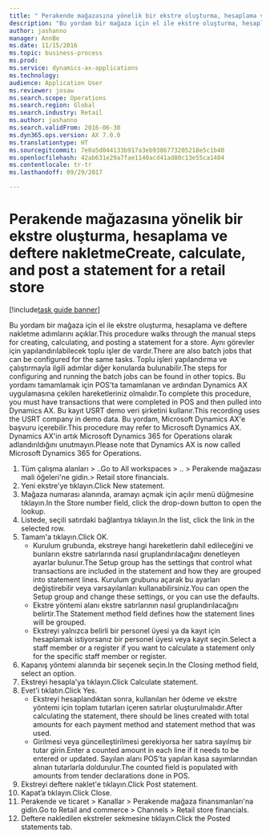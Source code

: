 ```yaml
--- 
title: " Perakende mağazasına yönelik bir ekstre oluşturma, hesaplama ve deftere nakletme"
description: "Bu yordam bir mağaza için el ile ekstre oluşturma, hesaplama ve deftere nakletme adımlarını açıklar."
author: jashanno
manager: AnnBe
ms.date: 11/15/2016
ms.topic: business-process
ms.prod: 
ms.service: dynamics-ax-applications
ms.technology: 
audience: Application User
ms.reviewer: josaw
ms.search.scope: Operations
ms.search.region: Global
ms.search.industry: Retail
ms.author: jashanno
ms.search.validFrom: 2016-06-30
ms.dyn365.ops.version: AX 7.0.0
ms.translationtype: HT
ms.sourcegitcommit: 7e0a5d044133b917a3eb9386773205218e5c1b40
ms.openlocfilehash: 42ab631e29a7fae1140acd41ad80c13e55ca1404
ms.contentlocale: tr-tr
ms.lasthandoff: 09/29/2017

---
```

# <a name="create-calculate-and-post-a-statement-for-a-retail-store"></a><span data-ttu-id="a4130-103"> Perakende mağazasına yönelik bir ekstre oluşturma, hesaplama ve deftere nakletme</span><span class="sxs-lookup"><span data-stu-id="a4130-103">Create, calculate, and post a statement for a retail store</span></span>

[!include[task guide banner](../includes/task-guide-banner.md)]

<span data-ttu-id="a4130-104">Bu yordam bir mağaza için el ile ekstre oluşturma, hesaplama ve deftere nakletme adımlarını açıklar.</span><span class="sxs-lookup"><span data-stu-id="a4130-104">This procedure walks through the manual steps for creating, calculating, and posting a statement for a store.</span></span> <span data-ttu-id="a4130-105">Aynı görevler için yapılandırılabilecek toplu işler de vardır.</span><span class="sxs-lookup"><span data-stu-id="a4130-105">There are also batch jobs that can be configured for the same tasks.</span></span> <span data-ttu-id="a4130-106">Toplu işleri yapılandırma ve çalıştırmayla ilgili adımlar diğer konularda bulunabilir.</span><span class="sxs-lookup"><span data-stu-id="a4130-106">The steps for configuring and running the batch jobs can be found in other topics.</span></span> <span data-ttu-id="a4130-107">Bu yordamı tamamlamak için POS'ta tamamlanan ve ardından Dynamics AX uygulamasına çekilen hareketleriniz olmalıdır.</span><span class="sxs-lookup"><span data-stu-id="a4130-107">To complete this procedure, you must have transactions that were completed in POS and then pulled into Dynamics AX.</span></span> <span data-ttu-id="a4130-108">Bu kayıt USRT demo veri şirketini kullanır.</span><span class="sxs-lookup"><span data-stu-id="a4130-108">This recording uses the USRT company in demo data.</span></span> <span data-ttu-id="a4130-109">Bu yordam, Microsoft Dynamics AX'e başvuru içerebilir.</span><span class="sxs-lookup"><span data-stu-id="a4130-109">This procedure may refer to Microsoft Dynamics AX.</span></span> <span data-ttu-id="a4130-110">Dynamics AX'in artık Microsoft Dynamics 365 for Operations olarak adlandırıldığını unutmayın.</span><span class="sxs-lookup"><span data-stu-id="a4130-110">Please note that Dynamics AX is now called Microsoft Dynamics 365 for Operations.</span></span>

1. <span data-ttu-id="a4130-111">Tüm çalışma alanları > ..</span><span class="sxs-lookup"><span data-stu-id="a4130-111">Go to All workspaces > ..</span></span> <span data-ttu-id="a4130-112">> Perakende mağazası mali öğeleri'ne gidin.</span><span class="sxs-lookup"><span data-stu-id="a4130-112">> Retail store financials.</span></span>
2. <span data-ttu-id="a4130-113">Yeni ekstre'ye tıklayın.</span><span class="sxs-lookup"><span data-stu-id="a4130-113">Click New statement.</span></span>
3. <span data-ttu-id="a4130-114">Mağaza numarası alanında, aramayı açmak için açılır menü düğmesine tıklayın.</span><span class="sxs-lookup"><span data-stu-id="a4130-114">In the Store number field, click the drop-down button to open the lookup.</span></span>
4. <span data-ttu-id="a4130-115">Listede, seçili satırdaki bağlantıya tıklayın.</span><span class="sxs-lookup"><span data-stu-id="a4130-115">In the list, click the link in the selected row.</span></span>
5. <span data-ttu-id="a4130-116">Tamam'a tıklayın.</span><span class="sxs-lookup"><span data-stu-id="a4130-116">Click OK.</span></span>
    * <span data-ttu-id="a4130-117">Kurulum grubunda, ekstreye hangi hareketlerin dahil edileceğini ve bunların ekstre satırlarında nasıl gruplandırılacağını denetleyen ayarlar bulunur.</span><span class="sxs-lookup"><span data-stu-id="a4130-117">The Setup group has the settings that control what transactions are included in the statement and how they are grouped into statement lines.</span></span> <span data-ttu-id="a4130-118">Kurulum grubunu açarak bu ayarları değiştirebilir veya varsayılanları kullanabilirsiniz.</span><span class="sxs-lookup"><span data-stu-id="a4130-118">You can open the Setup group and change these settings, or you can use the defaults.</span></span>  
    * <span data-ttu-id="a4130-119">Ekstre yöntemi alanı ekstre satırlarının nasıl gruplandırılacağını belirtir.</span><span class="sxs-lookup"><span data-stu-id="a4130-119">The Statement method field defines how the statement lines will be grouped.</span></span>  
    * <span data-ttu-id="a4130-120">Ekstreyi yalnızca belirli bir personel üyesi ya da kayıt için hesaplamak istiyorsanız bir personel üyesi veya kayıt seçin.</span><span class="sxs-lookup"><span data-stu-id="a4130-120">Select a staff member or a register if you want to calculate a statement only for the specific staff member or register.</span></span>  
6. <span data-ttu-id="a4130-121">Kapanış yöntemi alanında bir seçenek seçin.</span><span class="sxs-lookup"><span data-stu-id="a4130-121">In the Closing method field, select an option.</span></span>
7. <span data-ttu-id="a4130-122">Ekstreyi hesapla'ya tıklayın.</span><span class="sxs-lookup"><span data-stu-id="a4130-122">Click Calculate statement.</span></span>
8. <span data-ttu-id="a4130-123">Evet'i tıklatın.</span><span class="sxs-lookup"><span data-stu-id="a4130-123">Click Yes.</span></span>
    * <span data-ttu-id="a4130-124">Ekstreyi hesaplandıktan sonra, kullanılan her ödeme ve ekstre yöntemi için toplam tutarları içeren satırlar oluşturulmalıdır.</span><span class="sxs-lookup"><span data-stu-id="a4130-124">After calculating the statement, there should be lines created with total amounts for each payment method and statement method that was used.</span></span>  
    * <span data-ttu-id="a4130-125">Girilmesi veya güncelleştirilmesi gerekiyorsa her satıra sayılmış bir tutar girin.</span><span class="sxs-lookup"><span data-stu-id="a4130-125">Enter a counted amount in each line if it needs to be entered or updated.</span></span> <span data-ttu-id="a4130-126">Sayılan alanı POS'ta yapılan kasa sayımlarından alınan tutarlarla doldurulur.</span><span class="sxs-lookup"><span data-stu-id="a4130-126">The counted field is populated with amounts from tender declarations done in POS.</span></span>  
9. <span data-ttu-id="a4130-127">Ekstreyi deftere naklet'e tıklayın.</span><span class="sxs-lookup"><span data-stu-id="a4130-127">Click Post statement.</span></span>
10. <span data-ttu-id="a4130-128">Kapat’a tıklayın.</span><span class="sxs-lookup"><span data-stu-id="a4130-128">Click Close.</span></span>
11. <span data-ttu-id="a4130-129">Perakende ve ticaret > Kanallar > Perakende mağaza finansmanları'na gidin.</span><span class="sxs-lookup"><span data-stu-id="a4130-129">Go to Retail and commerce > Channels > Retail store financials.</span></span>
12. <span data-ttu-id="a4130-130">Deftere nakledilen ekstreler sekmesine tıklayın.</span><span class="sxs-lookup"><span data-stu-id="a4130-130">Click the Posted statements tab.</span></span>



